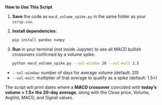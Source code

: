**How to Use This Script**

1. **Save** the code as `macd_volume_spike.py` in the same folder as your `scrip.csv`.

2. **Install dependencies**:

   ```bash
   pip install pandas numpy
   ```

3. **Run** in your terminal (not inside Jupyter) to see all MACD bullish crossovers confirmed by a volume spike:

   ```bash
   python macd_volume_spike.py --vol-window 20 --vol-mult 1.5
   ```

* `--vol-window`: number of days for average volume (default: 20)
* `--vol-mult`: multiplier of that average to qualify as a spike (default: 1.5×)

The script will print dates where a **MACD crossover** coincided with **today’s volume > 1.5× the 20-day average**, along with the Close price, Volume, AvgVol, MACD, and Signal values.

